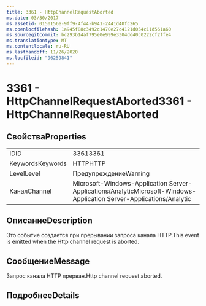 ```yaml
---
title: 3361 - HttpChannelRequestAborted
ms.date: 03/30/2017
ms.assetid: 0150156e-9ff9-4f44-b941-2441d40fc265
ms.openlocfilehash: 1a945f88c3492c1470e27c4121d054c11d561a60
ms.sourcegitcommit: bc293b14af795e0e999e3304dd40c0222cf2ffe4
ms.translationtype: MT
ms.contentlocale: ru-RU
ms.lasthandoff: 11/26/2020
ms.locfileid: "96259841"
---
```

# <a name="3361---httpchannelrequestaborted"></a><span data-ttu-id="e7378-102">3361 - HttpChannelRequestAborted</span><span class="sxs-lookup"><span data-stu-id="e7378-102">3361 - HttpChannelRequestAborted</span></span>

## <a name="properties"></a><span data-ttu-id="e7378-103">Свойства</span><span class="sxs-lookup"><span data-stu-id="e7378-103">Properties</span></span>  
  
|||  
|-|-|  
|<span data-ttu-id="e7378-104">ID</span><span class="sxs-lookup"><span data-stu-id="e7378-104">ID</span></span>|<span data-ttu-id="e7378-105">3361</span><span class="sxs-lookup"><span data-stu-id="e7378-105">3361</span></span>|  
|<span data-ttu-id="e7378-106">Keywords</span><span class="sxs-lookup"><span data-stu-id="e7378-106">Keywords</span></span>|<span data-ttu-id="e7378-107">HTTP</span><span class="sxs-lookup"><span data-stu-id="e7378-107">HTTP</span></span>|  
|<span data-ttu-id="e7378-108">Level</span><span class="sxs-lookup"><span data-stu-id="e7378-108">Level</span></span>|<span data-ttu-id="e7378-109">Предупреждение</span><span class="sxs-lookup"><span data-stu-id="e7378-109">Warning</span></span>|  
|<span data-ttu-id="e7378-110">Канал</span><span class="sxs-lookup"><span data-stu-id="e7378-110">Channel</span></span>|<span data-ttu-id="e7378-111">Microsoft-Windows-Application Server-Applications/Analytic</span><span class="sxs-lookup"><span data-stu-id="e7378-111">Microsoft-Windows-Application Server-Applications/Analytic</span></span>|  
  
## <a name="description"></a><span data-ttu-id="e7378-112">Описание</span><span class="sxs-lookup"><span data-stu-id="e7378-112">Description</span></span>  

 <span data-ttu-id="e7378-113">Это событие создается при прерывании запроса канала HTTP.</span><span class="sxs-lookup"><span data-stu-id="e7378-113">This event is emitted when the Http channel request is aborted.</span></span>  
  
## <a name="message"></a><span data-ttu-id="e7378-114">Сообщение</span><span class="sxs-lookup"><span data-stu-id="e7378-114">Message</span></span>  

 <span data-ttu-id="e7378-115">Запрос канала HTTP прерван.</span><span class="sxs-lookup"><span data-stu-id="e7378-115">Http channel request aborted.</span></span>  
  
## <a name="details"></a><span data-ttu-id="e7378-116">Подробнее</span><span class="sxs-lookup"><span data-stu-id="e7378-116">Details</span></span>
